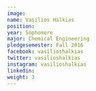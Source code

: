 ```yaml
---
image:
name: Vasilios Halkias
position:
year: Sophomore
major: Chemical Engineering
pledgesemester: Fall 2016
facebook: vasilioshalkias
twitter: vasilioshalkias
instagram: vasilioshalkias
linkedin:
weight: 3
---
```



